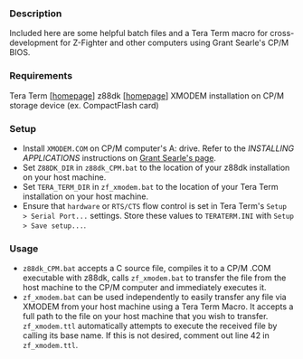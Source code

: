 ### Description
Included here are some helpful batch files and a Tera Term macro for cross-development for Z-Fighter and other computers using Grant Searle's CP/M BIOS.

### Requirements
Tera Term [[homepage](https://ttssh2.osdn.jp/index.html.en)]
z88dk [[homepage](https://z88dk.org/site/)]
XMODEM installation on CP/M storage device (ex. CompactFlash card)

### Setup
- Install `XMODEM.COM` on CP/M computer's A: drive. Refer to the *INSTALLING APPLICATIONS* instructions on [Grant Searle's page](http://searle.x10host.com/cpm/index.html).
- Set `Z88DK_DIR` in `z88dk_CPM.bat` to the location of your z88dk installation on your host machine.
- Set `TERA_TERM_DIR` in `zf_xmodem.bat` to the location of your Tera Term installation on your host machine.
- Ensure that `hardware` or `RTS/CTS` flow control is set in Tera Term's `Setup > Serial Port...` settings. Store these values to `TERATERM.INI` with `Setup > Save setup...`.

### Usage
- `z88dk_CPM.bat` accepts a C source file, compiles it to a CP/M .COM executable with z88dk, calls `zf_xmodem.bat` to transfer the file from the host machine to the CP/M computer and immediately executes it.
- `zf_xmodem.bat` can be used independently to easily transfer any file via XMODEM from your host machine using a Tera Term Macro. It accepts a full path to the file on your host machine that you wish to transfer. `zf_xmodem.ttl` automatically attempts to execute the received file by calling its base name. If this is not desired, comment out line 42 in `zf_xmodem.ttl`.
